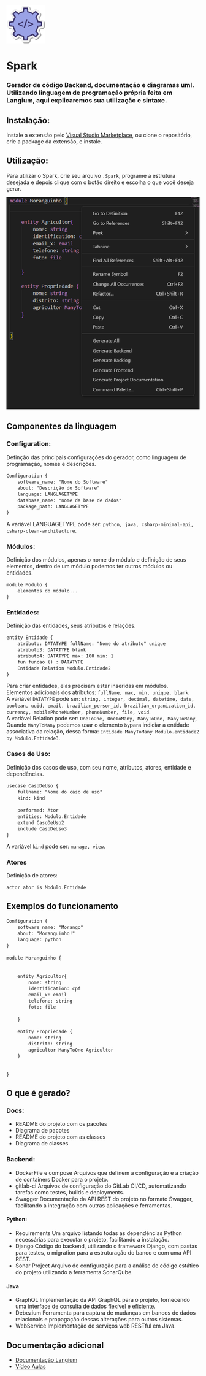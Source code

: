 
![Logo](images/icon.png)

# Spark
### Gerador de código Backend, documentação e diagramas uml. Utilizando linguagem de programação própria feita em Langium, aqui explicaremos sua utilização e sintaxe.
## Instalação:

Instale a extensão pelo [Visual Studio Marketplace](https://marketplace.visualstudio.com/items?itemName=ledsifes.r2d2), ou clone o repositório, crie a package da extensão, e instale.

## Utilização:

Para utilizar o Spark, crie seu arquivo `.Spark`, programe a estrutura desejada e depois clique com o botão direito e escolha o que você deseja gerar.

![Right Click Menu](images/right-click.png)
## Componentes da linguagem

### Configuration:
Definção das principais configurações do gerador, como linguagem de programação, nomes e descrições.

```
Configuration {
    software_name: "Nome do Software"
    about: "Descrição do Software"
    language: LANGUAGETYPE
    database_name: "nome da base de dados"
    package_path: LANGUAGETYPE
}
```
A variável LANGUAGETYPE pode ser: `python, java, csharp-minimal-api, csharp-clean-architecture`.

### Módulos:
Definição dos módulos, apenas o nome do módulo e definição de seus elementos, dentro de um módulo podemos ter outros módulos ou entidades.

``` 
module Modulo {
    elementos do módulo...
}
```
### Entidades:
Definição das entidades, seus atributos e relações.
``` 
entity Entidade {
    atributo: DATATYPE fullName: "Nome do atributo" unique
    atributo3: DATATYPE blank
    atributo4: DATATYPE max: 100 min: 1
    fun funcao () : DATATYPE
    Entidade Relation Modulo.Entidade2
}
```
Para criar entidades, elas precisam estar inseridas em módulos.  
Elementos adicionais dos atributos: `fullName, max, min, unique, blank`.  
A variável `DATATYPE` pode ser: `string, integer, decimal, datetime, date, boolean, uuid, email, brazilian_person_id, brazilian_organization_id, currency, mobilePhoneNumber, phoneNumber, file, void`.  
A variável Relation pode ser: `OneToOne, OneToMany, ManyToOne, ManyToMany`, Quando `ManyToMany` podemos usar o elemento `by`para indiciar a entidade associativa da relação, dessa forma: `Entidade ManyToMany Modulo.entidade2 by Modulo.Entidade3`.
### Casos de Uso:
Definição dos casos de uso, com seu nome, atributos, atores, entidade e dependências.
```
usecase CasoDeUso {
    fullname: "Nome do caso de uso"
    kind: kind

    performed: Ator
    entities: Modulo.Entidade
    extend CasoDeUso2
    include CasoDeUso3
}
```
A variável `kind` pode ser: `manage, view`.  

### Atores
Definição de atores:
```
actor ator is Modulo.Entidade
```


## Exemplos do funcionamento

```
Configuration {
    software_name: "Morango"
    about: "Moranguinho!"
    language: python
}

module Moranguinho {

    
    entity Agricultor{
        nome: string
        identification: cpf
        email_x: email
        telefone: string
        foto: file

    }

    entity Propriedade {
        nome: string
        distrito: string
        agricultor ManyToOne Agricultor
    }
    
    
}
```



## O que é gerado?

### Docs:

- README do projeto com os pacotes
- Diagrama de pacotes
- README do projeto com as classes
- Diagrama de classes

### Backend:

- DockerFile e compose
Arquivos que definem a configuração e a criação de containers Docker para o projeto.
- gitlab-ci
Arquivos de configuração do GitLab CI/CD, automatizando tarefas como testes, builds e deployments.
- Swagger
Documentação da API REST do projeto no formato Swagger, facilitando a integração com outras aplicações e ferramentas.


#### Python:

  - Requirements
  Um arquivo listando todas as dependências Python necessárias para executar o projeto, facilitando a instalação.
  - Django
  Código do backend, utilizando o framework Django, com pastas para testes, o migration para a estruturação do banco e com uma API REST.
  - Sonar Project
  Arquivo de configuração para a análise de código estático do projeto utilizando a ferramenta SonarQube.

 #### Java

  - GraphQL
  Implementação da API GraphQL para o projeto, fornecendo uma interface de consulta de dados flexível e eficiente.
  - Debezium
Ferramenta para captura de mudanças em bancos de dados relacionais e propagação dessas alterações para outros sistemas.
  - WebService
  Implementação de serviços web RESTful em Java.

## Documentação adicional

 - [Documentação Langium](https://langium.org/docs/introduction/)
 - [Vídeo Aulas](https://www.youtube.com/watch?v=YdulTVCNB0E&list=PLmmNK7CRoSWuUejGnfoY5_w7C-AbNU-mk)





